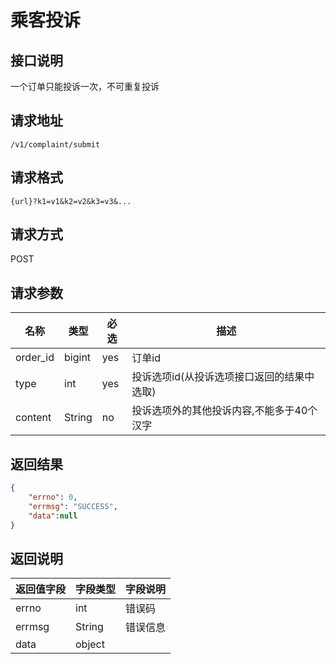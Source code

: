 # 乘客投诉

## 接口说明

一个订单只能投诉一次，不可重复投诉

## 请求地址

`/v1/complaint/submit`

## 请求格式

`{url}?k1=v1&k2=v2&k3=v3&...`

## 请求方式

POST

## 请求参数

| 名称     | 类型   | 必选 | 描述                                       |
| -------- | ------ | ---- | ------------------------------------------ |
| order_id | bigint | yes  | 订单id                                     |
| type     | int    | yes  | 投诉选项id(从投诉选项接口返回的结果中选取) |
| content  | String | no   | 投诉选项外的其他投诉内容,不能多于40个汉字  |

## 返回结果

```json
{
	"errno": 0,
	"errmsg": "SUCCESS",
	"data":null
}
```

## 返回说明

| 返回值字段 | 字段类型 | 字段说明 |
| ---------- | -------- | -------- |
| errno      | int      | 错误码   |
| errmsg     | String   | 错误信息 |
| data       | object   |          |
